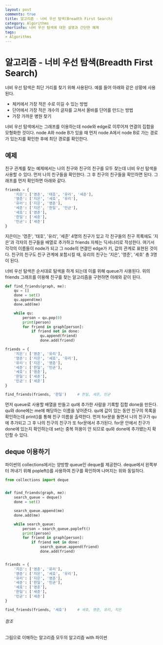 ```yaml
---
layout: post
comments: true
title: 알고리즘 - 너비 우선 탐색(Breadth First Search)
category: Algorithms
shortinfo: 너비 우선 탐색에 대한 설명과 간단한 예제
tags:
- Algorithms
---
```






# 알고리즘 - 너비 우선 탐색(Breadth First Search)

너비 우선 탐색은 최단 거리를 찾기 위해 사용된다. 예를 들어 아래와 같은 상황에 사용된다.

- 체커에서 가장 적은 수로 이길 수 있는 방법
- 단어에서 가장 적은 개수의 글자를 고쳐서 올바를 단어를 만드는 방법
- 가장 가까운 병원 찾기

너비 우선 탐색에서는 그래프를 이용하는데  node와 edge로 이루어져 연결의 집합을 모형화한 것이다. node A와 node B가 있을 때 먼저 node A에서 node B로 가는 경로가 있는지를 확인한 후에 최단 경로를 확인한다.



## 예제

친구 관계를 찾는 예제에서는 나의 친구와 친구의 친구를 모두 찾는데 너비 우선 탐색을 사용할 수 있다. 먼저 나의 친구들을 확인한다. 그 후 친구의 친구들을 확인하면 된다. 그래프를 먼저 확인하면 아래와 같다.

```PYTHON
friends = {
    '지은': ['영준', '태호', '유리', '세준'],
    '영준': ['지은', '세호', '유리'],
    '유리': ['지은', '영준'],
    '세준': ['지은', '한일', '민균'],
    '세호': ['영준'],
    '한일': ['세준'],
    '민균': ['세준']
}
```

지은이는 '영준', '태호', '유리', '세준' 4명의 친구가 있고 각 친구들의 친구 목록에도 '지은'과 각자의 친구들을 배열로 추가하고 friends 자체는 딕셔너리로 작성한다. 여기서  각각의 이름들이 node가 되고 그 node의 연결인 edge가 키, 값의 관계로 표현된 것이다. 친구의 친구도 친구 관계에 포함시킬 때, 유리의 친구는 '지은', '영준', '세호' 총 3명이 된다. 

너비 우선 탐색은 순서대로 탐색을 하게 되는데 이를 위해 queue가 사용된다. 위의 friends 그래프를 이용해 친구를 찾는 알고리즘을 구현하면 아래와 같이 된다.

```python
def find_friends(graph, me):
    qu = []
    done = set()
    qu.append(me)
    done.add(me)

    while qu:
        person = qu.pop(0)
        print(person)
        for friend in graph[person]:
            if friend not in done:
                qu.append(friend)
                done.add(friend)

friends = {
    '지은': ['영준', '유리'],
    '영준': ['지은', '세호', '유리'],
    '유리': ['지은', '영준'],
    '세준': ['한일', '민균'],
    '세호': ['영준'],
    '한일': ['세준'],
    '민균': ['세준']
}

find_friends(friends, '한일')		# 한일, 세준, 민균        
```

먼저 queue로 사용할 배열을 만들고 qu에 추가한 사람을 기록할 집합 done을 만든다. qu와 done에는 me에 해당하는 이름을 넣어준다. qu에 값이 있는 동안 친구의 목록을 확인하는데 print()를 통해 친구 이름을 출력한다. 먼저 for문을 돌면서 나의 친구가 qu에 추가되고 그 후 나의 친구의 친구가 또 for문에서 추가된다. for문 안에서 친구가 done에 있는지 확인하는데 set는 중복 허용이 안 되므로 qu와 done에 추가됐는지 확인할 수 있다. 



## deque 이용하기

파이썬의 collections에서는 양방향 queue인 deque를 제공한다.  deque에서 왼쪽부터 꺼내기 위해 popleft()를 사용하여 친구를 확인하며 나머지는 위와 동일하다.

```python
from collections import deque


def find_friends(graph, me):
    search_queue = deque()
    done = set()

    search_queue.append(me)
    done.add(me)

    while search_queue:
        person = search_queue.popleft()
        print(person)
        for friend in graph[person]:
            if friend not in done:
                search_queue.append(friend)
                done.add(friend)


friends = {
    '지은': ['영준', '유리'],
    '영준': ['지은', '세호', '유리'],
    '유리': ['지은', '영준'],
    '세준': ['한일', '민균'],
    '세호': ['영준'],
    '한일': ['세준'],
    '민균': ['세준']
}

find_friends(friends, '세호')		# 세호, 영준, 유리, 지은

```





###### 참조
그림으로 이해하는 알고리즘
모두의 알고리즘 with 파이썬